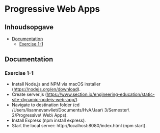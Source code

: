 # Progressive Web Apps

## Inhoudsopgave
- [Documentation](#documentation)
  * [Exercise 1-1](#exercise-1-1)

## Documentation

### Exercise 1-1
- Install Node.js and NPM via macOS installer (https://nodejs.org/en/download).
- Create server.js (https://www.section.io/engineering-education/static-site-dynamic-nodejs-web-app/).
- Navigate to destination folder (cd /Users/lisannevanvliet/Documents/HvA/Jaar\ 3/Semester\ 2/Progressive\ Web\ Apps).
- Install Express (npm install express).
- Start the local server: http://localhost:8080/index.html (npm start).
